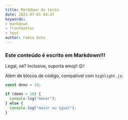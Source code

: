 ```yaml
---
title: Markdown de teste
date: 2021-07-01 04:47
keywords:
- markdown
- frontmatter
- test
author: Fabio Goto
---
```

### Este conteúdo é escrito em Markdown!!!

Legal, né? Inclusive, suporta emoji! :wink:!

Além de blocos de código, compatível com `highlight.js`:

```js
const demo = 10;

if (demo < 10) {
  console.log("menor");
} else {
  console.log("maior ou igual");
}
```
